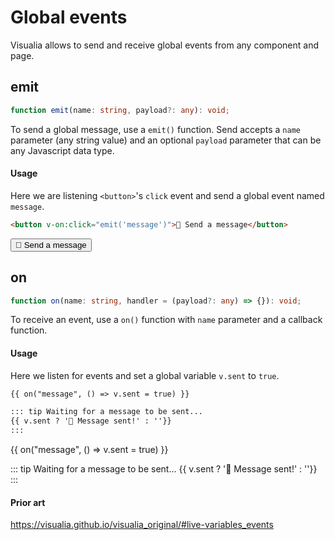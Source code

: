 # Global events

Visualia allows to send and receive global events from any component and page.

## emit

```ts
function emit(name: string, payload?: any): void;
```

To send a global message, use a `emit()` function. Send accepts a `name` parameter (any string value) and an optional `payload` parameter that can be any Javascript data type.

#### Usage

Here we are listening `<button>`'s `click` event and send a global event named `message`.

```md
<button v-on:click="emit('message')">💌 Send a message</button>
```

<button v-on:click="emit('message')">💌 Send a message</button>

## on

```ts
function on(name: string, handler = (payload?: any) => {}): void;
```

To receive an event, use a `on()` function with `name` parameter and a callback function.

#### Usage

Here we listen for events and set a global variable `v.sent` to `true`.

```md
{{ on("message", () => v.sent = true) }}

::: tip Waiting for a message to be sent...
{{ v.sent ? '💌 Message sent!' : ''}}
:::
```

{{ on("message", () => v.sent = true) }}

::: tip Waiting for a message to be sent...
{{ v.sent ? '💌 Message sent!' : ''}}
:::

#### Prior art

https://visualia.github.io/visualia_original/#live-variables_events
